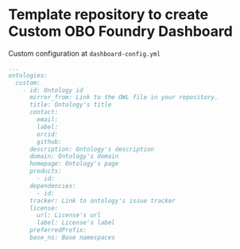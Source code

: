# Template repository to create Custom OBO Foundry Dashboard

Custom configuration at `dashboard-config.yml`

```yaml
...
ontologies:
  custom:
    - id: Ontology id
      mirror_from: Link to the OWL file in your repository.
      title: Ontology's title
      contact: 
        email: 
        label: 
        orcid: 
        github: 
      description: Ontology's description
      domain: Ontology's domain
      homepage: Ontology's page
      products:
        - id: 
      dependencies:
        - id: 
      tracker: Link to ontology's issue tracker
      license:
        url: License's url
        label: License's label
      preferredPrefix:
      base_ns: Base namespaces
```
